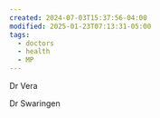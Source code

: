 ```yaml
---
created: 2024-07-03T15:37:56-04:00
modified: 2025-01-23T07:13:31-05:00
tags:
  - doctors
  - health
  - MP
---
```


Dr Vera 

Dr Swaringen
